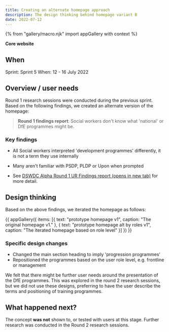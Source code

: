 ```yaml
---
title: Creating an alternate homepage approach
description: The design thinking behind homepage variant B
date: 2022-07-12
---
```


{% from "gallery/macro.njk" import appGallery with context %}

<strong class="govuk-tag govuk-tag--turquoise">Core website</strong>

## When
Sprint: Sprint 5
When: 12 - 16 July 2022

## Overview / user needs
Round 1 research sessions were conducted during the previous sprint. Based on the following findings, we created an alternate version of the homepage:

> **Round 1 findings report**: Social workers don't know what 'national' or DfE programmes might be.

### Key findings

- All Social workers interpreted 'development programmes' differently, it is not a term they use internally
- Many aren't familiar with PSDP, PLDP or Upon when prompted

- See <a href="https://docs.google.com/presentation/d/1EtLZcg8hK8OiG6w83g7ANOz3r91yz-IZzwv8gKTVWf0/edit?usp=sharing" target="_blank">DSWDC Alpha Round 1 UR Findings report (opens in new tab)</a> for more detail.

## Design thinking

Based on the above findings, we iterated the homepage as follows:

{{ appGallery({
  items: [{
    text: "prototype homepage v1",
    caption: "The original homepage v1."
  }, {
    text: "prototype homepage alt by roles v1",
    caption: "The iterated homepage based on role level"
  }]
}) }}

### Specific design changes

- Changed the main section heading to imply 'progression programmes'
- Repositioned the programmes based on the user role level, e.g. frontline or management

We felt that there might be further user needs around the presentation of the DfE programmes. This was explored in the round 2 research sessions, but we did not use these designs, preferring to have the user describe the terms and positioning of training programmes.


## What happened next?
The concept **was not** shown to, or tested with users at this stage. Further research was conducted in the Round 2 research sessions.
